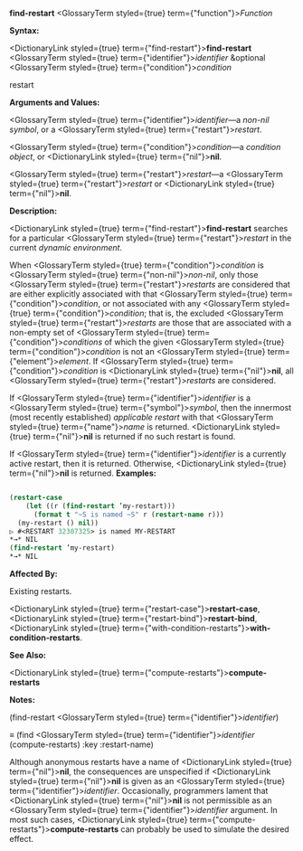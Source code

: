 **find-restart** <GlossaryTerm styled={true} term={"function"}><i>Function</i></GlossaryTerm> 



**Syntax:** 



<DictionaryLink styled={true} term={"find-restart"}><b>find-restart</b></DictionaryLink> <GlossaryTerm styled={true} term={"identifier"}><i>identifier</i></GlossaryTerm> &amp;optional <GlossaryTerm styled={true} term={"condition"}><i>condition</i></GlossaryTerm> 



restart 



**Arguments and Values:** 



<GlossaryTerm styled={true} term={"identifier"}><i>identifier</i></GlossaryTerm>—a *non-nil symbol*, or a <GlossaryTerm styled={true} term={"restart"}><i>restart</i></GlossaryTerm>. 



<GlossaryTerm styled={true} term={"condition"}><i>condition</i></GlossaryTerm>—a *condition object*, or <DictionaryLink styled={true} term={"nil"}><b>nil</b></DictionaryLink>. 



<GlossaryTerm styled={true} term={"restart"}><i>restart</i></GlossaryTerm>—a <GlossaryTerm styled={true} term={"restart"}><i>restart</i></GlossaryTerm> or <DictionaryLink styled={true} term={"nil"}><b>nil</b></DictionaryLink>. 



**Description:** 



<DictionaryLink styled={true} term={"find-restart"}><b>find-restart</b></DictionaryLink> searches for a particular <GlossaryTerm styled={true} term={"restart"}><i>restart</i></GlossaryTerm> in the current *dynamic environment*. 



 



 



When <GlossaryTerm styled={true} term={"condition"}><i>condition</i></GlossaryTerm> is <GlossaryTerm styled={true} term={"non-nil"}><i>non-nil</i></GlossaryTerm>, only those <GlossaryTerm styled={true} term={"restart"}><i>restarts</i></GlossaryTerm> are considered that are either explicitly associated with that <GlossaryTerm styled={true} term={"condition"}><i>condition</i></GlossaryTerm>, or not associated with any <GlossaryTerm styled={true} term={"condition"}><i>condition</i></GlossaryTerm>; that is, the excluded <GlossaryTerm styled={true} term={"restart"}><i>restarts</i></GlossaryTerm> are those that are associated with a non-empty set of <GlossaryTerm styled={true} term={"condition"}><i>conditions</i></GlossaryTerm> of which the given <GlossaryTerm styled={true} term={"condition"}><i>condition</i></GlossaryTerm> is not an <GlossaryTerm styled={true} term={"element"}><i>element</i></GlossaryTerm>. If <GlossaryTerm styled={true} term={"condition"}><i>condition</i></GlossaryTerm> is <DictionaryLink styled={true} term={"nil"}><b>nil</b></DictionaryLink>, all <GlossaryTerm styled={true} term={"restart"}><i>restarts</i></GlossaryTerm> are considered. 



If <GlossaryTerm styled={true} term={"identifier"}><i>identifier</i></GlossaryTerm> is a <GlossaryTerm styled={true} term={"symbol"}><i>symbol</i></GlossaryTerm>, then the innermost (most recently established) *applicable restart* with that <GlossaryTerm styled={true} term={"name"}><i>name</i></GlossaryTerm> is returned. <DictionaryLink styled={true} term={"nil"}><b>nil</b></DictionaryLink> is returned if no such restart is found. 



If <GlossaryTerm styled={true} term={"identifier"}><i>identifier</i></GlossaryTerm> is a currently active restart, then it is returned. Otherwise, <DictionaryLink styled={true} term={"nil"}><b>nil</b></DictionaryLink> is returned. **Examples:**
```lisp

(restart-case 
    (let ((r (find-restart ’my-restart))) 
      (format t "~S is named ~S" r (restart-name r))) 
  (my-restart () nil)) 
▷ #<RESTART 32307325> is named MY-RESTART 
*→* NIL 
(find-restart ’my-restart) 
*→* NIL 

```
**Affected By:** 



Existing restarts. 



<DictionaryLink styled={true} term={"restart-case"}><b>restart-case</b></DictionaryLink>, <DictionaryLink styled={true} term={"restart-bind"}><b>restart-bind</b></DictionaryLink>, <DictionaryLink styled={true} term={"with-condition-restarts"}><b>with-condition-restarts</b></DictionaryLink>. 



**See Also:** 



<DictionaryLink styled={true} term={"compute-restarts"}><b>compute-restarts</b></DictionaryLink> 



**Notes:** 



(find-restart <GlossaryTerm styled={true} term={"identifier"}><i>identifier</i></GlossaryTerm>) 



*≡* (find <GlossaryTerm styled={true} term={"identifier"}><i>identifier</i></GlossaryTerm> (compute-restarts) :key :restart-name) 



Although anonymous restarts have a name of <DictionaryLink styled={true} term={"nil"}><b>nil</b></DictionaryLink>, the consequences are unspecified if <DictionaryLink styled={true} term={"nil"}><b>nil</b></DictionaryLink> is given as an <GlossaryTerm styled={true} term={"identifier"}><i>identifier</i></GlossaryTerm>. Occasionally, programmers lament that <DictionaryLink styled={true} term={"nil"}><b>nil</b></DictionaryLink> is not permissible as an <GlossaryTerm styled={true} term={"identifier"}><i>identifier</i></GlossaryTerm> argument. In most such cases, <DictionaryLink styled={true} term={"compute-restarts"}><b>compute-restarts</b></DictionaryLink> can probably be used to simulate the desired effect. 



